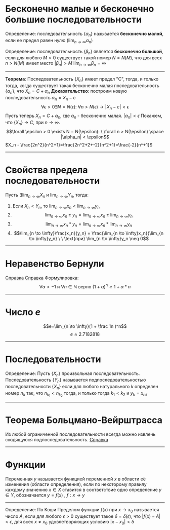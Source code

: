 # Бесконечно малые и бесконечно большие последовательности

Определение: последовательность $\{\alpha_n\}$ называется **бесконечно малой**, если ее предел равен нулю ($\lim_{n \to \infty} \alpha_n$)

Определение: последовательность $\{\beta_n\}$ является **бесконечно большой**, если для любого $M>0$ существует такой номер $N=N(M)$, что для всех $n > N(M)$ имеет место $|\beta_n| > M$
$\lim_{n \to \infty} \beta_n = \infty$

---
**Теорема**:  Последовательность $\{X_n\}$ имеет предел "C", тогда, и только тогда, когда существует такая бесконечно малая последовательность $\{\alpha_n\}$, что $X_n = C + \alpha_n$
**Доказательство**: построим новую последовательность $\alpha_n = X_n - c$
$$\forall \epsilon > 0 \exists N=N(\epsilon): \ \forall n>N(\epsilon) \rightarrow |X_n - c| < \epsilon$$
Пусть теперь $X_n = C + \alpha_n$, где $\alpha_n$ - бесконечно малая. $|\alpha_n| < \epsilon$
Покажем, что $\{X_n\} \rightarrow C$, при $n \to \infty$.
$$\forall \epsilon > 0 \exists N = N(\epsilon): \ \forall n > N(\epsilon) \space |\alpha_n| < \epsilon$$
$X_n - \frac{2n^2}{n^2+1}=\frac{2n^2+2+-2}{n^2+1}=\frac{-2}{n^+1}$

----
# Свойства предела последовательности
Пусть $\exists \lim_{n \to \infty}X_n$ и $\lim_{n \to \infty}Y_n$, тогда:
1) Если $X_n < Y_n$, то $\lim_{n \to \infty}x_n < \lim_{n \to \infty}y_n$
2) $$\lim_{n \to \infty}x_n \pm y_n = \lim_{n \to \infty} x_n \pm \lim_{n \to \infty} y_n$$
3) $$\lim_{n \to \infty}x_n * y_n = \lim_{n \to \infty}x_n * \lim_{n \to \infty}y_n$$
4) $$\lim_{n \to \infty}\frac{x_n}{y_n} = \frac{\lim_{n \to \infty}x_n}{\lim_{n \to \infty}y_n} \ \ \text{при} \lim_{n \to \infty}y_n \neq 0$$
----
# Неравенство Бернули
[Справка](https://lfirmal.com/neravenstva-bernulli-v-matematike/)
[Справка](https://math.fandom.com/ru/wiki/%D0%9D%D0%B5%D1%80%D0%B0%D0%B2%D0%B5%D0%BD%D1%81%D1%82%D0%B2%D0%BE_%D0%91%D0%B5%D1%80%D0%BD%D1%83%D0%BB%D0%BB%D0%B8)
Формулировка:
$$\forall \alpha > -1 \text{ и } \forall n \in \mathbb{N} \text{ верно } (1+\alpha)^n \ge 1 + \alpha * n$$

----
# Число $e$
$$e=\lim_{n \to \infty}(1 + \frac 1n )^n$$
$$e \approx 2.7182818$$

----
# Последовательности

Определение: Пусть $\{X_n\}$ произвольная последовательность. Последовательность $\{Y_n\}$ называется подпоследовательностью последовательности $\{X_n\}$ если для любого натурального $k$ определен номер $n_k$ так, что $n_{k_1} < n_{k_2}$ тогда, и только тогда $k_1 < k_2$ и $y_k = x_{nk}$

----
# Теорема Больцмано-Вейрштрасса

Из любой ограниченной последовательности всегда можно извлечь сходящуюся подпоследовательность.
[Справка](https://www.webmath.ru/poleznoe/formules_19_3.php)

---
# Функции
Переменная $y$ называется функцией переменной $x$ в области её изменения (области определения), если по некоторому правилу каждому значению $x \in X$ ставится в соответствие одно определение $y \in Y$, обозначается $y = f(x)$ , $f : x \to y$

---
Определение: По Коши
Пределом функции $f(x)$ при $x \to x_0$ называется число $A$, если для любого $\epsilon > 0$ существует такое $\delta = \delta(\epsilon)$, что $|f(x) - A| < \epsilon$, для всех $x\neq x_0$ удовлетворяющих условию $|x - x_0| < \delta$
